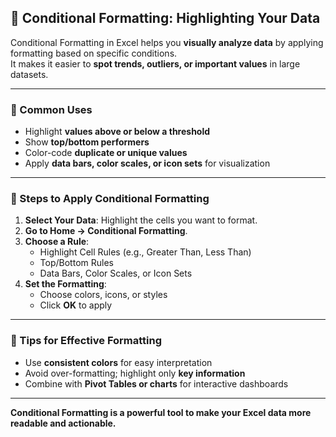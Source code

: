 ## 🎨 Conditional Formatting: Highlighting Your Data

Conditional Formatting in Excel helps you **visually analyze data** by applying formatting based on specific conditions.  
It makes it easier to **spot trends, outliers, or important values** in large datasets.

---

### 🔹 Common Uses
- Highlight **values above or below a threshold**  
- Show **top/bottom performers**  
- Color-code **duplicate or unique values**  
- Apply **data bars, color scales, or icon sets** for visualization  

---

### 🔹 Steps to Apply Conditional Formatting
1. **Select Your Data**: Highlight the cells you want to format.  
2. **Go to Home → Conditional Formatting**.  
3. **Choose a Rule**:
   - Highlight Cell Rules (e.g., Greater Than, Less Than)  
   - Top/Bottom Rules  
   - Data Bars, Color Scales, or Icon Sets  
4. **Set the Formatting**:
   - Choose colors, icons, or styles  
   - Click **OK** to apply  

---

### 🔹 Tips for Effective Formatting
- Use **consistent colors** for easy interpretation  
- Avoid over-formatting; highlight only **key information**  
- Combine with **Pivot Tables or charts** for interactive dashboards  

---

**Conditional Formatting is a powerful tool to make your Excel data more readable and actionable.**
